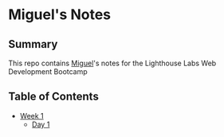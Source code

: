 # Miguel's Notes
## Summary
This repo contains [Miguel](https://github.com/miged)'s notes for the Lighthouse Labs Web Development Bootcamp

## Table of Contents
* [Week 1](/Week_1)
    * [Day 1](/Week_1/Day_1)
